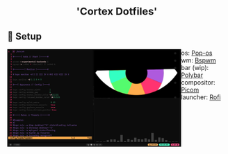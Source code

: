 <h1 align="center"><small>
'Cortex Dotfiles'
</small></h1>

## 🧠 Setup
<img src="IMAGES/rice.png" align="left" width="400">

- os: [Pop-os](https://pop.system76.com/)
- wm: [Bspwm](https://github.com/baskerville/bspwm)
- bar (wip): [Polybar](https://github.com/polybar/polybar)
- compositor: [Picom](https://github.com/yshui/picom)
- launcher: [Rofi](https://github.com/davatorium/rofi)
